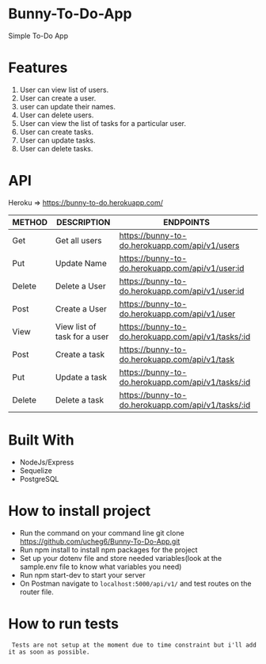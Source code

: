 # Bunny-To-Do-App

Simple To-Do App

# Features

1.  User can view list of users.
2.  User can create a user.
3.  user can update their names.
4.  User can delete users.
5.  User can view the list of tasks for a particular user.
6.  User can create tasks.
7.  User can update tasks.
8.  User can delete tasks.

# API

Heroku => https://bunny-to-do.herokuapp.com/

| METHOD | DESCRIPTION                  | ENDPOINTS                                          |
| ------ | ---------------------------- | -------------------------------------------------- |
| Get    | Get all users                | https://bunny-to-do.herokuapp.com/api/v1/users     |
| Put    | Update Name                  | https://bunny-to-do.herokuapp.com/api/v1/user:id   |
| Delete | Delete a User                | https://bunny-to-do.herokuapp.com/api/v1/user:id   |
| Post   | Create a User                | https://bunny-to-do.herokuapp.com/api/v1/user      |
| View   | View list of task for a user | https://bunny-to-do.herokuapp.com/api/v1/tasks/:id |
| Post   | Create a task                | https://bunny-to-do.herokuapp.com/api/v1/task      |
| Put    | Update a task                | https://bunny-to-do.herokuapp.com/api/v1/tasks/:id |
| Delete | Delete a task                | https://bunny-to-do.herokuapp.com/api/v1/tasks/:id |

# Built With

- NodeJs/Express
- Sequelize
- PostgreSQL

# How to install project

- Run the command on your command line git clone https://github.com/ucheg6/Bunny-To-Do-App.git
- Run npm install to install npm packages for the project
- Set up your dotenv file and store needed variables(look at the sample.env file to know what variables you need)
- Run npm start-dev to start your server
- On Postman navigate to `localhost:5000/api/v1/` and test routes on the router file.

# How to run tests

     Tests are not setup at the moment due to time constraint but i'll add it as soon as possible.
